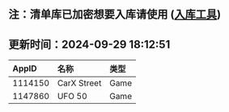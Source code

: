 ## 注：清单库已加密想要入库请使用 ([入库工具](https://github.com/BlankTMing/ManifestAutoUpdate/releases))

## 更新时间：2024-09-29 18:12:51
| AppID | 名称 | 类型  |
| :-------------------- | :----------------------------- | :----------- |
| 1114150 | CarX Street| Game |
| 1147860 | UFO 50| Game |

